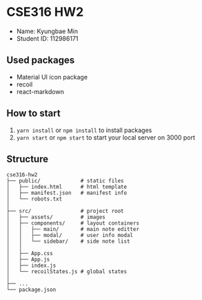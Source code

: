 # CSE316 HW2

-   Name: Kyungbae Min
-   Student ID: 112986171

## Used packages

-   Material UI icon package
-   recoil
-   react-markdown

## How to start

1. `yarn install` or `npm install` to install packages
2. `yarn start` or `npm start` to start your local server on 3000 port

## Structure

```
cse316-hw2
├── public/             # static files
│   ├── index.html      # html template
│   ├── manifest.json   # manifest info
│   └── robots.txt
│
├── src/                # project root
│   ├── assets/         # images
│   ├── components/     # layout containers
│   │   ├── main/       # main note editter
│   │   ├── modal/      # user info modal
│   │   └── sidebar/    # side note list
│   │
│   ├── App.css
│   ├── App.js
│   ├── index.js
│   └── recoilStates.js # global states
│
├── ...
└── package.json

```
